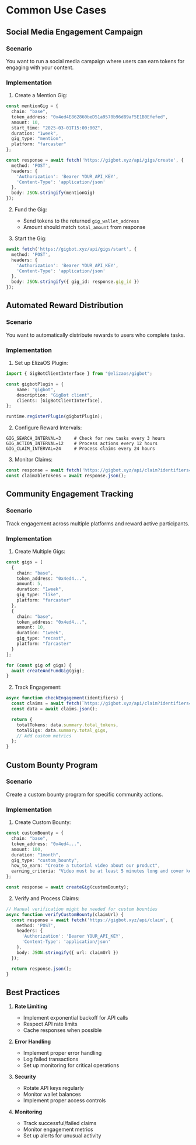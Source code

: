 # Common Use Cases

## Social Media Engagement Campaign

### Scenario

You want to run a social media campaign where users can earn tokens for engaging with your content.

### Implementation

1. Create a Mention Gig:

```typescript
const mentionGig = {
  chain: "base",
  token_address: "0x4ed4E862860beD51a9570b96d89aF5E1B0Efefed",
  amount: 10,
  start_time: "2025-03-01T15:00:00Z",
  duration: "1week",
  gig_type: "mention",
  platform: "farcaster"
};

const response = await fetch('https://gigbot.xyz/api/gigs/create', {
  method: 'POST',
  headers: {
    'Authorization': 'Bearer YOUR_API_KEY',
    'Content-Type': 'application/json'
  },
  body: JSON.stringify(mentionGig)
});
```

2. Fund the Gig:

   - Send tokens to the returned `gig_wallet_address`
   - Amount should match `total_amount` from response

3. Start the Gig:

```typescript
await fetch('https://gigbot.xyz/api/gigs/start', {
  method: 'POST',
  headers: {
    'Authorization': 'Bearer YOUR_API_KEY',
    'Content-Type': 'application/json'
  },
  body: JSON.stringify({ gig_id: response.gig_id })
});
```

## Automated Reward Distribution

### Scenario

You want to automatically distribute rewards to users who complete tasks.

### Implementation

1. Set up ElizaOS Plugin:

```typescript
import { GigBotClientInterface } from "@elizaos/gigbot";

const gigbotPlugin = {
    name: "gigbot",
    description: "GigBot client",
    clients: [GigBotClientInterface],
};

runtime.registerPlugin(gigbotPlugin);
```

2. Configure Reward Intervals:

```env
GIG_SEARCH_INTERVAL=3     # Check for new tasks every 3 hours
GIG_ACTION_INTERVAL=12    # Process actions every 12 hours
GIG_CLAIM_INTERVAL=24     # Process claims every 24 hours
```

3. Monitor Claims:

```typescript
const response = await fetch('https://gigbot.xyz/api/claim?identifiers=499205,mitev_andon');
const claimableTokens = await response.json();
```

## Community Engagement Tracking

### Scenario

Track engagement across multiple platforms and reward active participants.

### Implementation

1. Create Multiple Gigs:

```typescript
const gigs = [
  {
    chain: "base",
    token_address: "0x4ed4...",
    amount: 5,
    duration: "1week",
    gig_type: "like",
    platform: "farcaster"
  },
  {
    chain: "base",
    token_address: "0x4ed4...",
    amount: 10,
    duration: "1week",
    gig_type: "recast",
    platform: "farcaster"
  }
];

for (const gig of gigs) {
  await createAndFundGig(gig);
}
```

2. Track Engagement:

```typescript
async function checkEngagement(identifiers) {
  const claims = await fetch(`https://gigbot.xyz/api/claim?identifiers=${identifiers}`);
  const data = await claims.json();

  return {
    totalTokens: data.summary.total_tokens,
    totalGigs: data.summary.total_gigs,
    // Add custom metrics
  };
}
```

## Custom Bounty Program

### Scenario

Create a custom bounty program for specific community actions.

### Implementation

1. Create Custom Bounty:

```typescript
const customBounty = {
  chain: "base",
  token_address: "0x4ed4...",
  amount: 100,
  duration: "1month",
  gig_type: "custom_bounty",
  how_to_earn: "Create a tutorial video about our product",
  earning_criteria: "Video must be at least 5 minutes long and cover key features"
};

const response = await createGig(customBounty);
```

2. Verify and Process Claims:

```typescript
// Manual verification might be needed for custom bounties
async function verifyCustomBounty(claimUrl) {
  const response = await fetch('https://gigbot.xyz/api/claim', {
    method: 'POST',
    headers: {
      'Authorization': 'Bearer YOUR_API_KEY',
      'Content-Type': 'application/json'
    },
    body: JSON.stringify({ url: claimUrl })
  });

  return response.json();
}
```

## Best Practices

1. **Rate Limiting**

   - Implement exponential backoff for API calls
   - Respect API rate limits
   - Cache responses when possible

2. **Error Handling**

   - Implement proper error handling
   - Log failed transactions
   - Set up monitoring for critical operations

3. **Security**

   - Rotate API keys regularly
   - Monitor wallet balances
   - Implement proper access controls

4. **Monitoring**
   - Track successful/failed claims
   - Monitor engagement metrics
   - Set up alerts for unusual activity

